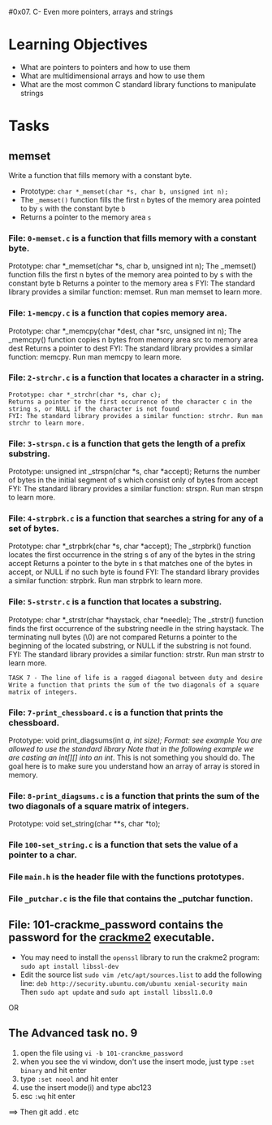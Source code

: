 #0x07. C-  Even more pointers, arrays and strings

# Learning Objectives

* What are pointers to pointers and how to use them
* What are multidimensional arrays and how to use them
* What are the most common C standard library functions to manipulate strings

# Tasks

## memset

Write a function that fills memory with a constant byte.

* Prototype: `char *_memset(char *s, char b, unsigned int n);`
* The `_memset()` function fills the first `n` bytes of the memory area pointed to by `s` with the constant byte `b`
* Returns a pointer to the memory area `s`
### File: `0-memset.c` is a function that fills memory with a constant byte.

Prototype: char *_memset(char *s, char b, unsigned int n);
    The _memset() function fills the first n bytes of the memory area pointed to by s with the constant byte b
    Returns a pointer to the memory area s
    FYI: The standard library provides a similar function: memset. Run man memset to learn more.
    
### File: `1-memcpy.c` is a function that copies memory area.

Prototype: char *_memcpy(char *dest, char *src, unsigned int n);
    The _memcpy() function copies n bytes from memory area src to memory area dest
    Returns a pointer to dest
    FYI: The standard library provides a similar function: memcpy. Run man memcpy to learn more.

### File: `2-strchr.c` is a function that locates a character in a string.

    Prototype: char *_strchr(char *s, char c);
    Returns a pointer to the first occurrence of the character c in the string s, or NULL if the character is not found
    FYI: The standard library provides a similar function: strchr. Run man strchr to learn more.

### File: `3-strspn.c` is a function that gets the length of a prefix substring.

Prototype: unsigned int _strspn(char *s, char *accept);
    Returns the number of bytes in the initial segment of s which consist only of bytes from accept
    FYI: The standard library provides a similar function: strspn. Run man strspn to learn more.

### File: `4-strpbrk.c` is a function that searches a string for any of a set of bytes.

Prototype: char *_strpbrk(char *s, char *accept);
    The _strpbrk() function locates the first occurrence in the string s of any of the bytes in the string accept
    Returns a pointer to the byte in s that matches one of the bytes in accept, or NULL if no such byte is found
    FYI: The standard library provides a similar function: strpbrk. Run man strpbrk to learn more.
    
### File: `5-strstr.c` is a function that locates a substring.

Prototype: char *_strstr(char *haystack, char *needle);
    The _strstr() function finds the first occurrence of the substring needle in the string haystack. The terminating null bytes (\0) are not compared
    Returns a pointer to the beginning of the located substring, or NULL if the substring is not found.
    FYI: The standard library provides a similar function: strstr. Run man strstr to learn more.

    TASK 7 - The line of life is a ragged diagonal between duty and desire Write a function that prints the sum of the two diagonals of a square matrix of integers.
    
### File: `7-print_chessboard.c` is a function that prints the chessboard.

Prototype: void print_diagsums(int *a, int size);
    Format: see example
    You are allowed to use the standard library
    Note that in the following example we are casting an int[][] into an int*. This is not something you should do. The goal here is to make sure you understand how an array of array is stored in memory.
    
### File: `8-print_diagsums.c` is a function that prints the sum of the two diagonals of a square matrix of integers.

Prototype: void set_string(char **s, char *to);

### File `100-set_string.c` is a function that sets the value of a pointer to a char.


### File `main.h` is the header file with the functions prototypes.

### File `_putchar.c` is the file that contains the _putchar function.

## File: 101-crackme_password contains the password for the [crackme2](https://github.com/holbertonschool/0x06.c) executable.
- You may need to install the `openssl` library to run the crakme2 program: `sudo apt install libssl-dev`
- Edit the source list `sudo vim /etc/apt/sources.list` to add the following line: `deb http://security.ubuntu.com/ubuntu xenial-security main` Then `sudo apt update` and `sudo apt install libssl1.0.0`

OR 

## The Advanced task no. 9
1. open the file using `vi -b 101-cranckme_password`
2. when you see the vi window, don't use the insert mode, just type `:set binary` and hit enter
3. type `:set noeol` and hit enter
4. use the insert mode(i) and type abc123
5. esc `:wq` hit enter

==> Then git add . etc

